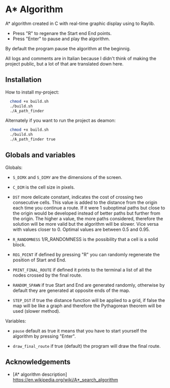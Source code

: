 
# A* Algorithm

A* algorithm created in C with real-time graphic display using to Raylib. 
- Press "R" to regenare the Start end End points.
- Press "Enter" to pause and play the algorithm.

By default the program pause the algorithm at the beginnig.

All logs and comments are in Italian because I didn't think of making the project public, but a lot of that are translated down here.

## Installation

How to install my-project:

```bash
  chmod +x build.sh
  ./build.sh
  ./A_path_finder
```
Alternately if you want to run the project as deamon:

```bash
  chmod +x build.sh
  ./build.sh
  ./A_path_finder true
```

## Globals and variables

Globals:

- `S_DIMX` and `S_DIMY` are the dimensions of the screen.

- `C_DIM` is the cell size in pixels.

- `DST` more delicate constant, indicates the cost of crossing two consecutive cells. This value is added to the distance from the origin each time you continue a route. If it were 1 suboptimal paths but close to the origin would be developed instead of better paths but further from the origin. The higher a value, the more paths considered, therefore the solution will be more valid but the algorithm will be slower. Vice versa with values ​​closer to 0. Optimal values ​​are between 0.5 and 0.95. 

- `R_RANDOMNESS` 1/R_RANDOMNESS is the possibility that a cell is a solid block.

- `REG_POINT` if defined by pressing "R" you can randomly regenerate the position of Start and End.

- `PRINT_FINAL_ROUTE` if defined it prints to the terminal a list of all the nodes crossed by the final route.

- `RANDOM_SPAWN` if true Start and End are generated randomly, otherwise by default they are generated at opposite ends of the map.

- `STEP_DST` if true the distance function will be applied to a grid, if false the map will be like a graph and therefore the Pythagorean theorem will be used (slower method).

Variables:
- `pause` default as true it means that you have to start yourself the algorithm by pressing "Enter".

- `draw_final_route` if true (default) the program will draw the final route.

## Acknowledgements

 - [A* algorithm description]  https://en.wikipedia.org/wiki/A*_search_algorithm
